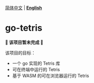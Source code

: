 [简体中文](README_CN.md) | **[English](README.md)**

# go-tetris

**🚧 该项目暂未完成 🚧**

该项目的目标：

- 一个 go 实现的 Tetris 库
- 可在终端中运行的 Tetris
- 基于 WASM 的可在浏览器运行的 Tetris
